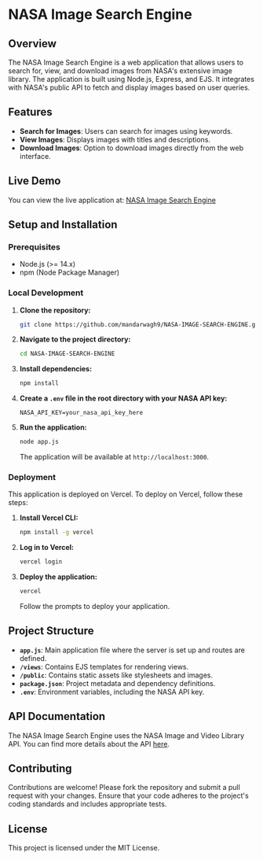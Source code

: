 # NASA Image Search Engine

## Overview

The NASA Image Search Engine is a web application that allows users to search for, view, and download images from NASA's extensive image library. The application is built using Node.js, Express, and EJS. It integrates with NASA's public API to fetch and display images based on user queries.

## Features

- **Search for Images**: Users can search for images using keywords.
- **View Images**: Displays images with titles and descriptions.
- **Download Images**: Option to download images directly from the web interface.

## Live Demo

You can view the live application at: [NASA Image Search Engine](https://nasa-image-search-engine.vercel.app)

## Setup and Installation

### Prerequisites

- Node.js (>= 14.x)
- npm (Node Package Manager)

### Local Development

1. **Clone the repository:**

   ```bash
   git clone https://github.com/mandarwagh9/NASA-IMAGE-SEARCH-ENGINE.git
   ```

2. **Navigate to the project directory:**

   ```bash
   cd NASA-IMAGE-SEARCH-ENGINE
   ```

3. **Install dependencies:**

   ```bash
   npm install
   ```

4. **Create a `.env` file in the root directory with your NASA API key:**

   ```plaintext
   NASA_API_KEY=your_nasa_api_key_here
   ```

5. **Run the application:**

   ```bash
   node app.js
   ```

   The application will be available at `http://localhost:3000`.

### Deployment

This application is deployed on Vercel. To deploy on Vercel, follow these steps:

1. **Install Vercel CLI:**

   ```bash
   npm install -g vercel
   ```

2. **Log in to Vercel:**

   ```bash
   vercel login
   ```

3. **Deploy the application:**

   ```bash
   vercel
   ```

   Follow the prompts to deploy your application.

## Project Structure

- **`app.js`**: Main application file where the server is set up and routes are defined.
- **`/views`**: Contains EJS templates for rendering views.
- **`/public`**: Contains static assets like stylesheets and images.
- **`package.json`**: Project metadata and dependency definitions.
- **`.env`**: Environment variables, including the NASA API key.

## API Documentation

The NASA Image Search Engine uses the NASA Image and Video Library API. You can find more details about the API [here](https://images.nasa.gov/docs/images.nasa.gov_api_docs.pdf).

## Contributing

Contributions are welcome! Please fork the repository and submit a pull request with your changes. Ensure that your code adheres to the project's coding standards and includes appropriate tests.

## License

This project is licensed under the MIT License.

